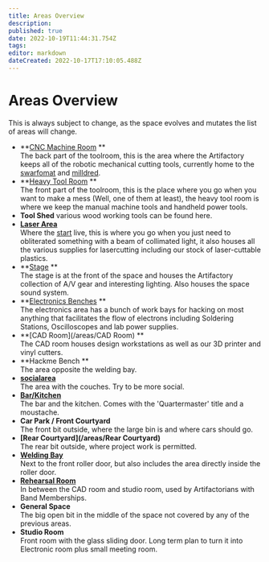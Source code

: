 ```yaml
---
title: Areas Overview
description: 
published: true
date: 2022-10-19T11:44:31.754Z
tags: 
editor: markdown
dateCreated: 2022-10-17T17:10:05.488Z
---
```


# Areas Overview

This is always subject to change, as the space evolves and mutates the list of areas will change.

-   \*\*[CNC Machine Room](/areas/cncroom) \*\*  
    The back part of the toolroom, this is the area where the Artifactory keeps all of the robotic mechanical cutting tools, currently home to the [swarfomat](/tools/swarfomat) and [milldred](/tools/milldred).
-   \*\*[Heavy Tool Room](/areas/heavytoolroom) \*\*  
    The front part of the toolroom, this is the place where you go when you want to make a mess (Well, one of them at least), the heavy tool room is where we keep the manual machine tools and handheld power tools.
-   **Tool Shed** various wood working tools can be found here.
-   **[Laser Area](/areas/LaserArea)**  
    Where the [start](/tools/lasercutters/start) live, this is where you go when you just need to obliterated something with a beam of collimated light, it also houses all the various supplies for lasercutting including our stock of laser-cuttable plastics.
-   \*\*[Stage](/areas/Stage) \*\*  
    The stage is at the front of the space and houses the Artifactory collection of A/V gear and interesting lighting. Also houses the space sound system.
-   \*\*[Electronics Benches](/areas/ElectronicsBenches) \*\*  
    The electronics area has a bunch of work bays for hacking on most anything that facilitates the flow of electrons including Soldering Stations, Oscilloscopes and lab power supplies.
-   \*\*[CAD Room](/areas/CAD Room) \*\*  
    The CAD room houses design workstations as well as our 3D printer and vinyl cutters.
-   \*\*Hackme Bench \*\*  
    The area opposite the welding bay.
-   **[socialarea](/areas/socialarea)**  
    The area with the couches. Try to be more social.
-   **[Bar/Kitchen](/areas/Barkitchen)**  
    The bar and the kitchen. Comes with the 'Quartermaster' title and a moustache.
-   **Car Park / Front Courtyard**  
    The front bit outside, where the large bin is and where cars should go.
-   **[Rear Courtyard](/areas/Rear Courtyard)**  
    The rear bit outside, where project work is permitted.
-   **[Welding Bay](/areas/weldingbay)**  
    Next to the front roller door, but also includes the area directly inside the roller door.
-   **[Rehearsal Room](/areas/rehearsalroom)**  
    In between the CAD room and studio room, used by Artifactorians with Band Memberships.
-   **General Space**  
    The big open bit in the middle of the space not covered by any of the previous areas.
-   **Studio Room**  
    Front room with the glass sliding door. Long term plan to turn it into Electronic room plus small meeting room.
